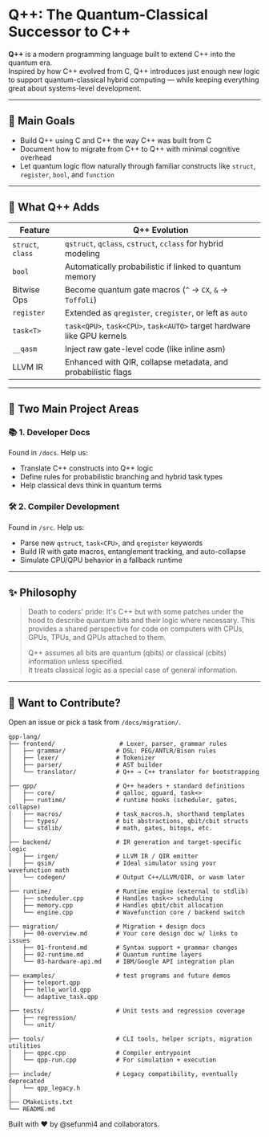 # Q++: The Quantum-Classical Successor to C++

**Q++** is a modern programming language built to extend C++ into the quantum era.  
Inspired by how C++ evolved from C, Q++ introduces just enough new logic to support quantum-classical hybrid computing — while keeping everything great about systems-level development.

---

## 📌 Main Goals

- Build Q++ using C and C++ the way C++ was built from C
- Document how to migrate from C++ to Q++ with minimal cognitive overhead
- Let quantum logic flow naturally through familiar constructs like `struct`, `register`, `bool`, and `function`

---

## 🔧 What Q++ Adds

| Feature | Q++ Evolution |
|--------|----------------|
| `struct`, `class` | `qstruct`, `qclass`, `cstruct`, `cclass` for hybrid modeling |
| `bool` | Automatically probabilistic if linked to quantum memory |
| Bitwise Ops | Become quantum gate macros (`^` → `CX`, `&` → `Toffoli`) |
| `register` | Extended as `qregister`, `cregister`, or left as `auto` |
| `task<T>` | `task<QPU>`, `task<CPU>`, `task<AUTO>` target hardware like GPU kernels |
| `__qasm` | Inject raw gate-level code (like inline asm) |
| LLVM IR | Enhanced with QIR, collapse metadata, and probabilistic flags |

---

## 📘 Two Main Project Areas

### 📚 1. Developer Docs
Found in `/docs`. Help us:
- Translate C++ constructs into Q++ logic
- Define rules for probabilistic branching and hybrid task types
- Help classical devs think in quantum terms

### 🛠️ 2. Compiler Development
Found in `/src`. Help us:
- Parse new `qstruct`, `task<CPU>`, and `qregister` keywords
- Build IR with gate macros, entanglement tracking, and auto-collapse
- Simulate CPU/QPU behavior in a fallback runtime

---

## ✨ Philosophy

> Death to coders' pride:
> It's C++ but with some patches under the hood to describe quantum bits and their logic where necessary.
> This provides a shared perspective for code on computers with CPUs, GPUs, TPUs, and QPUs attached to them.
>
> Q++ assumes all bits are quantum (qbits) or classical (cbits) information unless specified.  
> It treats classical logic as a special case of general information.

---

## 🤝 Want to Contribute?

Open an issue or pick a task from `/docs/migration/`.

```
qpp-lang/
├── frontend/                  # Lexer, parser, grammar rules
│   ├── grammar/              # DSL: PEG/ANTLR/Bison rules
│   ├── lexer/                # Tokenizer
│   ├── parser/               # AST builder
│   └── translator/           # Q++ → C++ translator for bootstrapping
│
├── qpp/                      # Q++ headers + standard definitions
│   ├── core/                 # qalloc, qguard, task<>
│   ├── runtime/              # runtime hooks (scheduler, gates, collapse)
│   ├── macros/               # task_macros.h, shorthand templates
│   ├── types/                # bit abstractions, qbit/cbit structs
│   └── stdlib/               # math, gates, bitops, etc.
│
├── backend/                  # IR generation and target-specific logic
│   ├── irgen/                # LLVM IR / QIR emitter
│   ├── qsim/                 # Ideal simulator using your wavefunction math
│   └── codegen/              # Output C++/LLVM/QIR, or wasm later
│
├── runtime/                  # Runtime engine (external to stdlib)
│   ├── scheduler.cpp         # Handles task<> scheduling
│   ├── memory.cpp            # Handles qbit/cbit allocation
│   └── engine.cpp            # Wavefunction core / backend switch
│
├── migration/                # Migration + design docs
│   ├── 00-overview.md        # Your core design doc w/ links to issues
│   ├── 01-frontend.md        # Syntax support + grammar changes
│   ├── 02-runtime.md         # Quantum runtime layers
│   └── 03-hardware-api.md    # IBM/Google API integration plan
│
├── examples/                 # test programs and future demos
│   ├── teleport.qpp
│   ├── hello_world.qpp
│   └── adaptive_task.qpp
│
├── tests/                    # Unit tests and regression coverage
│   ├── regression/
│   └── unit/
│
├── tools/                    # CLI tools, helper scripts, migration utilities
│   ├── qppc.cpp              # Compiler entrypoint
│   └── qpp-run.cpp           # For simulation + execution
│
├── include/                  # Legacy compatibility, eventually deprecated
│   └── qpp_legacy.h
│
├── CMakeLists.txt
└── README.md
```

Built with ❤️ by @sefunmi4 and collaborators.
